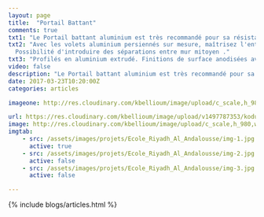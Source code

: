 ```yaml
---
layout: page
title:  "Portail Battant"
comments: true
txt1: "Le Portail battant aluminium est très recommandé pour sa résistance et son style, c’est un grand classique des menuiseries extérieures que l'on retrouve dans bon nombre d’habitats. Composé le plus souvent de deux vantaux 'ouvrant à la française ou coulissant ', il s’ouvre de l’extérieur vers l’intérieur."
txt2: "Avec les volets aluminium persiennés sur mesure, maîtrisez l'entrée de la lumière et de l'air frais !
  Possibilité d'introduire des séparations entre mur mitoyen ."
txt3: "Profilés en aluminium extrudé. Finitions de surface anodisées avec le label Qualanod. Finitions de surface thermolaquées avec les labels Qualimarine et Qualicoat. Lames de remplissage tubulaires de différentes sections. Assemblage des lames sur le cadre par vis en inox."
video: false
description: "Le Portail battant aluminium est très recommandé pour sa résistance et son style, c’est un grand classique des menuiseries extérieures que l'on retrouve dans bon nombre d’habitats. Composé le plus souvent de deux vantaux 'ouvrant à la française ou coulissant ', il s’ouvre de l’extérieur vers l’intérieur."
date: 2017-03-23T10:20:00Z
categories: articles

imageone: http://res.cloudinary.com/kbellioum/image/upload/c_scale,h_980,w_1600/v1506006966/p_lzzzmt.png

url: https://res.cloudinary.com/kbellioum/image/upload/v1497787353/kodus_xbdlh7.png
image: http://res.cloudinary.com/kbellioum/image/upload/c_scale,h_980,w_1600/v1506006966/p_lzzzmt.png
imgtab:
    - src: /assets/images/projets/Ecole_Riyadh_Al_Andalousse/img-1.jpg
      active: true
    - src: /assets/images/projets/Ecole_Riyadh_Al_Andalousse/img-2.jpg
      active: false
    - src: /assets/images/projets/Ecole_Riyadh_Al_Andalousse/img-3.jpg
      active: false

---
```


{% include blogs/articles.html %}
